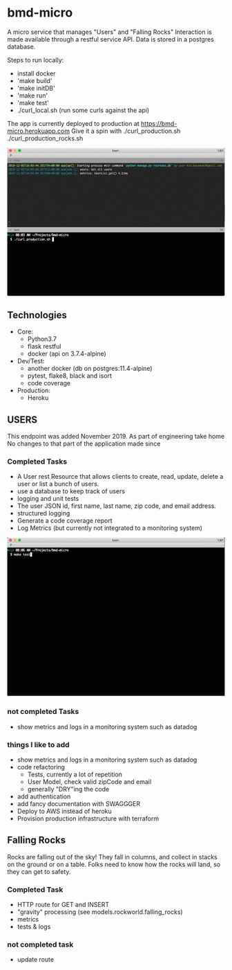 # bmd-micro

A micro service that manages "Users" and "Falling Rocks"
Interaction  is made available through a restful service API.
Data is stored in a postgres database.

Steps to run locally:
- install docker
- 'make build'
- 'make initDB'
- 'make run'
- 'make test'
- ./curl_local.sh (run some curls against the api)


The app is currently deployed to production at https://bmd-micro.herokuapp.com
Give it a spin with
./curl_production.sh
./curl_production_rocks.sh

![](bmd-micro-demo.gif)

## Technologies
- Core:
    - Python3.7
    - flask restful
    - docker (api on 3.7.4-alpine)
- Dev/Test:
    - another docker (db on postgres:11.4-alpine)
    - pytest, flake8, black and isort
    - code coverage
- Production:
    - Heroku

## USERS
This endpoint was added November 2019. As part of engineering take home No changes to that part of the application made since

### Completed Tasks
- A User rest Resource that allows clients to create, read, update, delete a user or list a bunch of users.
- use a database to keep track of users
- logging and unit tests
- The user JSON id, first name, last name, zip code, and email address.
- structured logging
- Generate a code coverage report
- Log Metrics (but currently not integrated to a monitoring system)

![](test_and_codecoverage.gif)

### not completed Tasks
- show metrics and logs in a monitoring system such as datadog

### things I like to add
* show metrics and logs in a monitoring system such as datadog
* code refactoring
    * Tests, currently a lot of repetition
    * User Model, check valid zipCode and email
    * generally "DRY"ing the code
* add authentication
* add fancy documentation with SWAGGGER
* Deploy to AWS instead of heroku
* Provision production infrastructure with terraform

## Falling Rocks

Rocks are falling out of the sky! They fall in columns, and collect in stacks on the ground or on a table. Folks need to know how the rocks will land, so they can get to safety.

### Completed Task
* HTTP route for GET and INSERT
* "gravity" processing (see models.rockworld.falling_rocks)
* metrics
* tests & logs

### not completed task
* update route